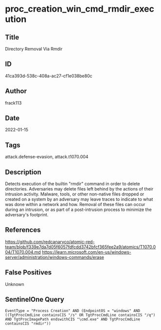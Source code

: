 # proc_creation_win_cmd_rmdir_execution

## Title
Directory Removal Via Rmdir

## ID
41ca393d-538c-408a-ac27-cf1e038be80c

## Author
frack113

## Date
2022-01-15

## Tags
attack.defense-evasion, attack.t1070.004

## Description
Detects execution of the builtin "rmdir" command in order to delete directories.
Adversaries may delete files left behind by the actions of their intrusion activity.
Malware, tools, or other non-native files dropped or created on a system by an adversary may leave traces to indicate to what was done within a network and how.
Removal of these files can occur during an intrusion, or as part of a post-intrusion process to minimize the adversary's footprint.


## References
https://github.com/redcanaryco/atomic-red-team/blob/f339e7da7d05f6057fdfcdd3742bfcf365fee2a9/atomics/T1070.004/T1070.004.md
https://learn.microsoft.com/en-us/windows-server/administration/windows-commands/erase

## False Positives
Unknown

## SentinelOne Query
```
EventType = "Process Creation" AND (EndpointOS = "windows" AND ((TgtProcCmdLine containsCIS "/s" OR TgtProcCmdLine containsCIS "/q") AND TgtProcImagePath endswithCIS "\cmd.exe" AND TgtProcCmdLine containsCIS "rmdir"))

```
